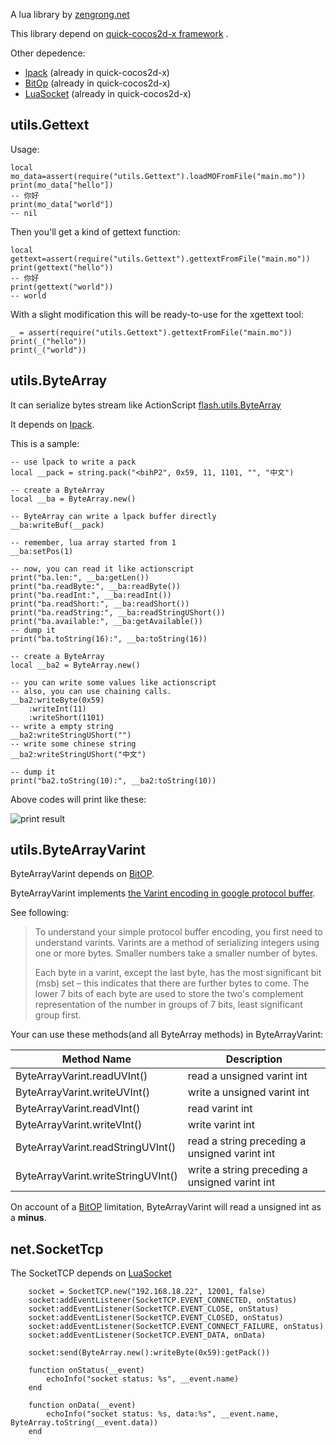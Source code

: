 A lua library by [zengrong.net][2]

This library depend on [quick-cocos2d-x framework][1] .

Other depedence:

* [lpack][3] (already in quick-cocos2d-x)
* [BitOp][4] (already in quick-cocos2d-x)
* [LuaSocket][6] (already in quick-cocos2d-x)
	
## utils.Gettext

Usage:

	local mo_data=assert(require("utils.Gettext").loadMOFromFile("main.mo"))
	print(mo_data["hello"])
	-- 你好
	print(mo_data["world"])
	-- nil

Then you'll get a kind of gettext function:

	local gettext=assert(require("utils.Gettext").gettextFromFile("main.mo"))
	print(gettext("hello"))
	-- 你好
	print(gettext("world"))
	-- world

With a slight modification this will be ready-to-use for the xgettext tool:

	_ = assert(require("utils.Gettext").gettextFromFile("main.mo"))
	print(_("hello"))
	print(_("world"))

## utils.ByteArray

It can serialize bytes stream like ActionScript [flash.utils.ByteArray][5]

It depends on [lpack][3].

This is a sample:

	-- use lpack to write a pack
	local __pack = string.pack("<bihP2", 0x59, 11, 1101, "", "中文")

	-- create a ByteArray
	local __ba = ByteArray.new()

	-- ByteArray can write a lpack buffer directly
	__ba:writeBuf(__pack)

	-- remember, lua array started from 1
	__ba:setPos(1)

	-- now, you can read it like actionscript
	print("ba.len:", __ba:getLen())
	print("ba.readByte:", __ba:readByte())
	print("ba.readInt:", __ba:readInt())
	print("ba.readShort:", __ba:readShort())
	print("ba.readString:", __ba:readStringUShort())
	print("ba.available:", __ba:getAvailable())
	-- dump it
	print("ba.toString(16):", __ba:toString(16))

	-- create a ByteArray
	local __ba2 = ByteArray.new()

	-- you can write some values like actionscript
	-- also, you can use chaining calls.
	__ba2:writeByte(0x59)
		:writeInt(11)
		:writeShort(1101)
	-- write a empty string
	__ba2:writeStringUShort("")
	-- write some chinese string
	__ba2:writeStringUShort("中文")

	-- dump it
	print("ba2.toString(10):", __ba2:toString(10))

Above codes will print like these:

![print result][51]

## utils.ByteArrayVarint

ByteArrayVarint depends on [BitOP][4].

ByteArrayVarint implements [the Varint encoding in google protocol buffer][7].

See following:

>To understand your simple protocol buffer encoding, you first need to understand varints. Varints are a method of serializing integers using one or more bytes. Smaller numbers take a smaller number of bytes.
>
>Each byte in a varint, except the last byte, has the most significant bit (msb) set – this indicates that there are further bytes to come. The lower 7 bits of each byte are used to store the two's complement representation of the number in groups of 7 bits, least significant group first.

Your can use these methods(and all ByteArray methods) in ByteArrayVarint:

|Method Name|Description|
|----|----|
|ByteArrayVarint.readUVInt()|read a unsigned varint int|
|ByteArrayVarint.writeUVInt()|write a unsigned varint int|
|ByteArrayVarint.readVInt()|read varint int|
|ByteArrayVarint.writeVInt()|write varint int|
|ByteArrayVarint.readStringUVInt()|read a string preceding a unsigned varint int|
|ByteArrayVarint.writeStringUVInt()|write a string preceding a unsigned varint int|

On account of a [BitOP][4] limitation, ByteArrayVarint will read a unsigned int as a **minus**.

## net.SocketTcp

The SocketTCP depends on [LuaSocket][6]

		socket = SocketTCP.new("192.168.18.22", 12001, false)
		socket:addEventListener(SocketTCP.EVENT_CONNECTED, onStatus)
		socket:addEventListener(SocketTCP.EVENT_CLOSE, onStatus)
		socket:addEventListener(SocketTCP.EVENT_CLOSED, onStatus)
		socket:addEventListener(SocketTCP.EVENT_CONNECT_FAILURE, onStatus)
		socket:addEventListener(SocketTCP.EVENT_DATA, onData)
		
		socket:send(ByteArray.new():writeByte(0x59):getPack())

		function onStatus(__event)
			echoInfo("socket status: %s", __event.name)
		end

		function onData(__event)
			echoInfo("socket status: %s, data:%s", __event.name, ByteArray.toString(__event.data))
		end


[1]: https://github.com/dualface/quick-cocos2d-x/tree/develop/framework
[2]: http://zengrong.net
[3]: http://underpop.free.fr/l/lua/lpack/
[4]: http://bitop.luajit.org/index.html
[5]: http://help.adobe.com/en_US/FlashPlatform/reference/actionscript/3/flash/utils/ByteArray.html
[6]: http://w3.impa.br/~diego/software/luasocket/
[7]: https://developers.google.com/protocol-buffers/docs/encoding
[51]: http://zengrong.net/wp-content/uploads/2013/11/luabytearray.png
